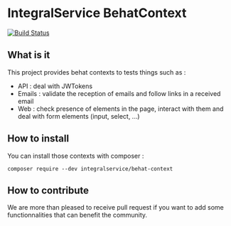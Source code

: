 # IntegralService BehatContext

[![Build Status](https://travis-ci.com/IntegralService/BehatContext.svg?branch=master)](https://travis-ci.com/IntegralService/BehatContext)

## What is it

This project provides behat contexts to tests things such as :
  - API : deal with JWTokens
  - Emails : validate the reception of emails and follow links in a received email
  - Web : check presence of elements in the page, interact with them and deal with form elements (input, select, ...)

## How to install

You can install those contexts with composer :

`composer require --dev integralservice/behat-context`

## How to contribute

We are more than pleased to receive pull request if you want to add some functionnalities
that can benefit the community.
